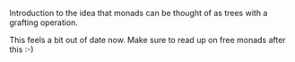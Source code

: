 Introduction to the idea that monads can be thought of as trees with a grafting operation.

This feels a bit out of date now. Make sure to read up on free monads after this :-)
